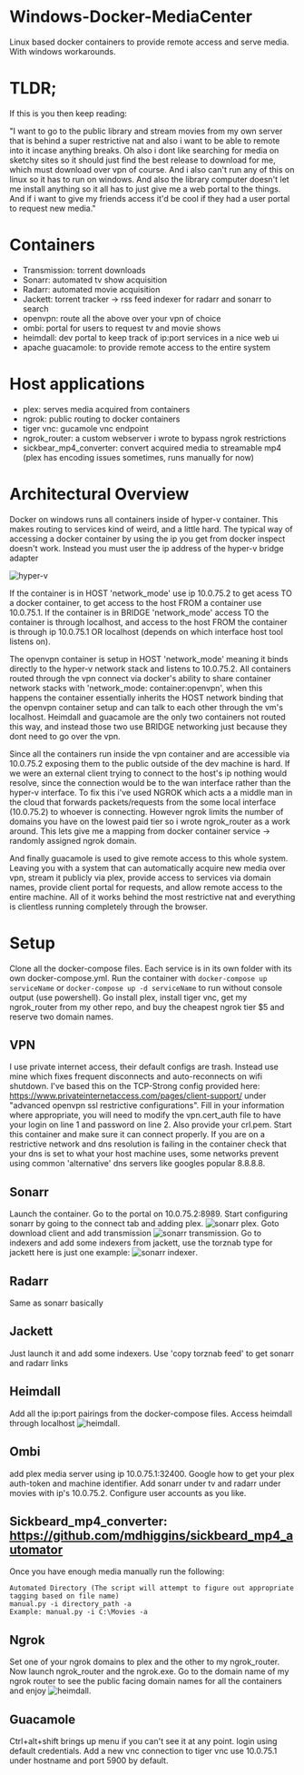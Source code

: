 # Windows-Docker-MediaCenter
Linux based docker containers to provide remote access and serve media. With windows workarounds.

# TLDR;
If this is you then keep reading:

"I want to go to the public library and stream movies from my own server that is behind a super restrictive nat and also i want to be able to remote into it incase anything breaks. Oh also i dont like searching for media on sketchy sites so it should just find the best release to download for me, which must download over vpn of course. And i also can't run any of this on linux so it has to run on windows. And also the library computer doesn't let me install anything so it all has to just give me a web portal to the things. And if i want to give my friends access it'd be cool if they had a user portal to request new media."


# Containers
- Transmission: torrent downloads
- Sonarr: automated tv show acquisition
- Radarr: automated movie acquisition
- Jackett: torrent tracker -> rss feed indexer for radarr and sonarr to search
- openvpn: route all the above over your vpn of choice
- ombi: portal for users to request tv and movie shows
- heimdall: dev portal to keep track of ip:port services in a nice web ui
- apache guacamole: to provide remote access to the entire system

# Host applications
- plex: serves media acquired from containers
- ngrok: public routing to docker containers
- tiger vnc: gucamole vnc endpoint
- ngrok_router: a custom webserver i wrote to bypass ngrok restrictions
- sickbear_mp4_converter: convert acquired media to streamable mp4 (plex has encoding issues sometimes, runs manually for now)

# Architectural Overview
Docker on windows runs all containers inside of hyper-v container. This makes routing to services kind of weird, and a little hard. The typical way of accessing a docker container by using the ip you get from docker inspect doesn't work. Instead you must user the ip address of the hyper-v bridge adapter

![hyper-v](https://i.imgur.com/udHzIfm.png)

If the container is in HOST 'network_mode' use ip 10.0.75.2 to get acess TO a docker container, to get access to the host FROM a container use 10.0.75.1. If the container is in BRIDGE 'network_mode' access TO the container is through localhost, and access to the host FROM the container is through ip 10.0.75.1 OR localhost (depends on which interface host tool listens on). 

The openvpn container is setup in HOST 'network_mode' meaning it binds directly to the hyper-v network stack and listens to 10.0.75.2. All containers routed through the vpn connect via docker's ability to share container network stacks with 'network_mode: container:openvpn', when this happens the container essentially inherits the HOST network binding that the openvpn container setup and can talk to each other through the vm's localhost. Heimdall and guacamole are the only two containers not routed this way, and instead those two use BRIDGE networking just because they dont need to go over the vpn.

Since all the containers run inside the vpn container and are accessible via 10.0.75.2 exposing them to the public outside of the dev machine is hard. If we were an external client trying to connect to the host's ip nothing would resolve, since the connection would be to the wan interface rather than the hyper-v interface. To fix this i've used NGROK which acts a a middle man in the cloud that forwards packets/requests from the some local interface (10.0.75.2) to whoever is connecting. However ngrok limits the number of domains you have on the lowest paid tier so i wrote ngrok_router as a work around. This lets give me a mapping from docker container service -> randomly assigned ngrok domain.

And finally guacamole is used to give remote access to this whole system. Leaving you with a system that can automatically acquire new media over vpn, stream it publicly via plex, provide access to services via domain names, provide client portal for requests, and allow remote access to the entire machine. All of it works behind the most restrictive nat and everything is clientless running completely through the browser. 

# Setup
Clone all the docker-compose files. Each service is in its own folder with its own docker-compose.yml. Run the container with `docker-compose up serviceName` or `docker-compose up -d serviceName` to run without console output (use powershell). Go install plex, install tiger vnc, get my ngrok_router from my other repo, and buy the cheapest ngrok tier $5 and reserve two domain names.

## VPN
I use private internet access, their default configs are trash. Instead use mine which fixes frequent disconnects and auto-reconnects on wifi shutdown. I've based this on the TCP-Strong config provided here: https://www.privateinternetaccess.com/pages/client-support/ under "advanced openvpn ssl restrictive configurations". Fill in your information where appropriate, you will need to modify the vpn.cert_auth file to have your login on line 1 and password on line 2. Also provide your crl.pem. Start this container and make sure it can connect properly. If you are on a restrictive network and dns resolution is failing in the container check that your dns is set to what your host machine uses, some networks prevent using common 'alternative' dns servers like googles popular 8.8.8.8. 

## Sonarr
Launch the container. Go to the portal on 10.0.75.2:8989. Start configuring sonarr by going to the connect tab and adding plex. ![sonarr plex](https://i.imgur.com/dZjHsAR.png). Goto download client and add transmission ![sonarr transmission](https://i.imgur.com/oYsZC4L.png). Go to indexers and add some indexers from jackett, use the torznab type for jackett here is just one example: ![sonarr indexer](https://i.imgur.com/h6BD9YP.png).

## Radarr
Same as sonarr basically

## Jackett
Just launch it and add some indexers. Use 'copy torznab feed' to get sonarr and radarr links

## Heimdall
Add all the ip:port pairings from the docker-compose files. Access heimdall through localhost ![heimdall](https://i.imgur.com/lZWzNKD.jpg).

## Ombi
add plex media server using ip 10.0.75.1:32400. Google how to get your plex auth-token and machine identifier. Add sonarr under tv and radarr under movies with ip's 10.0.75.2. Configure user accounts as you like.

## Sickbeard_mp4_converter: https://github.com/mdhiggins/sickbeard_mp4_automator
Once you have enough media manually run the following:
```
Automated Directory (The script will attempt to figure out appropriate tagging based on file name)
manual.py -i directory_path -a
Example: manual.py -i C:\Movies -a
```

## Ngrok
Set one of your ngrok domains to plex and the other to my ngrok_router. Now launch ngrok_router and the ngrok.exe. Go to the domain name of my ngrok router to see the public facing domain names for all the containers and enjoy ![heimdall](https://i.imgur.com/W23WG8v.png). 

## Guacamole
Ctrl+alt+shift brings up menu if you can't see it at any point. login using default credentials. Add a new vnc connection to tiger vnc use 10.0.75.1 under hostname and port 5900 by default.
